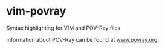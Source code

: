 # vim-povray
Syntax highlighting for VIM and POV-Ray files 

Information about POV-Ray can be found at www.povray.org.


